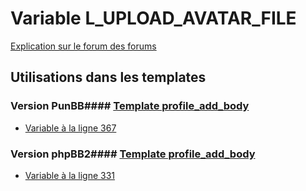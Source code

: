 # Variable L_UPLOAD_AVATAR_FILE
[Explication sur le forum des forums](http://forum.forumactif.com/t294113-listing-des-variables#L_UPLOAD_AVATAR_FILE)
## Utilisations dans les templates
### Version PunBB#### [Template profile_add_body](punbb/profile_add_body.md)
* [Variable à la ligne 367](../punbb/profile_add_body.tpl#L367)
### Version phpBB2#### [Template profile_add_body](subsilver/profile_add_body.md)
* [Variable à la ligne 331](../subsilver/profile_add_body.tpl#L331)